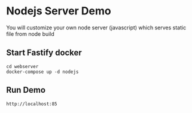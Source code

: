 # Nodejs Server Demo

You will customize your own node server (javascript) which serves static file 
from node build

## Start Fastify docker

```
cd webserver
docker-compose up -d nodejs
```

## Run Demo

```
http://localhost:85
```